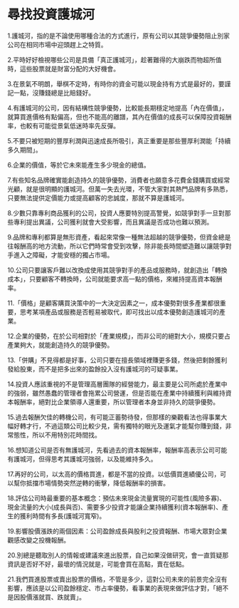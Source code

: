 # 尋找投資護城河


1.護城河，指的是不論使用哪種合法的方式進行，原有公司以其競爭優勢阻止別家公司在相同市場中迎頭趕上之特質。

2.平時好好檢視哪些公司是具備「真正護城河」，趁著難得的大崩跌而物超所值時，這些股票就是財富分配的大好機會。

3.在景氣不明朗，舉棋不定時，有時你的資金可能以現金持有方式是最好的，要謹記一點，沒賺錢總是比賠錢好。

4.有護城河的公司，因有結構性競爭優勢，比較能長期穩定地提高「內在價值」，就算買進價格有點偏高，但也不能高的離譜，其內在價值的成長可以保障投資報酬率，也較有可能從景氣低迷時率先反彈。

5.不要只被短期的豐厚利潤與迅速成長所吸引，真正重要是那些豐厚利潤能「持續多久期間」。

6.企業的價值，等於它未來能產生多少現金的總值。

7.有些知名品牌確實能創造持久的競爭優勢，消費者也願意多花費金錢購買或經常光顧，就是很明顯的護城河。但萬一失去光環，不管大家對其熱門品牌有多熟悉，只要無法提供定價能力或提高顧客的忠誠度，那就不算是護城河。

8.少數只靠專利商品獲利的公司，投資人應要特別提高警覺，如競爭對手一旦對那些專利提出異議，公司獲利就會大受影響，而且異議是否成功也難以預測。

9.品牌和專利都算是無形資產，看起來常像一種無法超越的競爭優勢，但資金總是往報酬高的地方流動，所以它們時常會受到攻擊，除非能長時間塑造難以讓競爭對手進入之障礙，才能安穩的獨占市場。

10.公司只要讓客戶難以改換成使用其競爭對手的產品或服務時，就創造出「轉換成本」，只要顧客不轉換時，公司就能要求高一點的價格，來維持提高資本報酬率。

11.「價格」是顧客購買決策中的一大決定因素之一，成本優勢對很多產業都很重要，思考某項產品或服務是否輕易被取代，即可找出以成本優勢創造護城河的產業。

12.企業的優勢，在於公司相對於「產業規模」，而非公司的絕對大小，規模只要占產業夠大，就能創造持久的競爭優勢。

13.「併購」不見得都是好事，公司只要在擅長領域裡賺更多錢，然後把剩餘獲利發給股東，而不是把多出來的盈餘投入沒有護城河的可疑事業。

14.投資人應該重視的不是管理高層團隊的經營能力，最主要是公司所處於產業中的強弱，雖然愚蠢的管理者會拖累公司營運，但是否能在產業中持續獲利與維持資本報酬率，絕對比企業領導人還重要，所以管理者本身並非持久的競爭優勢。

15.過去報酬欠佳的轉機公司，有可能正蓄勢待發，但那樣的樂觀看法也得事業大幅好轉才行，不過這類公司比較少見，需有獨特的眼光及運氣才能幫你賺到錢，非常態性，所以不用特別花時間找。

16.想知道公司是否有無護城河，先看過去的資本報酬率，報酬率高表示公司可能有護城河，但得思考其護城河強弱，以及能維持多久。

17.再好的公司，以太高的價格買進，都是不當的投資。以低價買進績優公司，可以幫你抵擋市場情勢突然逆轉的衝擊，降低報酬率的損害。

18.評估公司時最重要的基本概念：預估未來現金流量實現的可能性(風險多寡)、現金流量的大小(成長與否)、需要多少投資才能讓企業持續獲利(資本報酬率)、產生的獲利時間有多長(護城河寬窄)。

19.影響股價漲跌的兩個因素：公司盈餘成長與股利之投資報酬、市場大眾對企業觀感改變之投機報酬。

20.別總是聽取別人的情報或建議來進出股票，自己如果沒做研究，會一直質疑那資訊是否好不好，最壞的情況就是，可能會買在高點，賣在低點。

21.我們買進股票或賣出股票的價格，不管是多少，這對公司未來的前景完全沒有影響，應該是以公司盈餘穩定、市占率優勢，看事業的表現來做評估才對，「絕不是因股價漲就買、跌就賣」。